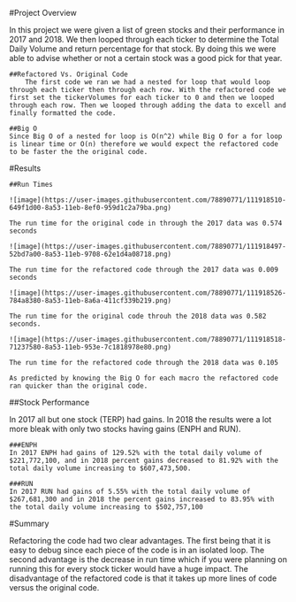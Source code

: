 #Project Overview

In this project we were given a list of green stocks and their performance in 2017 and 2018. We then looped through each ticker to determine the Total Daily Volume and return percentage for that stock. By doing this we were able to advise whether or not a certain stock was a good pick for that year. 

	##Refactored Vs. Original Code
		The first code we ran we had a nested for loop that would loop through each ticker then through each row. With the refactored code we first set the tickerVolumes for each ticker to 0 and then we looped through each row. Then we looped through adding the data to excell and finally formatted the code. 	
		
	##Big O
	Since Big O of a nested for loop is O(n^2) while Big O for a for loop is linear time or O(n) therefore we would expect the refactored code to be faster the the original code. 

#Results

	##Run Times

	![image](https://user-images.githubusercontent.com/78890771/111918510-649f1d00-8a53-11eb-8ef0-959d1c2a79ba.png)

	The run time for the original code in through the 2017 data was 0.574 seconds

	![image](https://user-images.githubusercontent.com/78890771/111918497-52bd7a00-8a53-11eb-9708-62e1d4a08718.png)

	The run time for the refactored code through the 2017 data was 0.009 seconds

	![image](https://user-images.githubusercontent.com/78890771/111918526-784a8380-8a53-11eb-8a6a-411cf339b219.png)

	The run time for the original code throuh the 2018 data was 0.582 seconds.

	![image](https://user-images.githubusercontent.com/78890771/111918518-71237580-8a53-11eb-953e-7c1818978e80.png)

	The run time for the refactored code through the 2018 data was 0.105

	As predicted by knowing the Big O for each macro the refactored code ran quicker than the original code. 

##Stock Performance

In 2017 all but one stock (TERP) had gains. In 2018 the results were a lot more bleak with only two stocks having gains (ENPH and RUN). 

	###ENPH
	In 2017 ENPH had gains of 129.52% with the total daily volume of $221,772,100, and in 2018 percent gains decreased to 81.92% with the total daily volume increasing to $607,473,500.

	###RUN
	In 2017 RUN had gains of 5.55% with the total daily volume of $267,681,300 and in 2018 the percent gains increased to 83.95% with the total daily volume increasing to $502,757,100

#Summary

Refactoring the code had two clear advantages. The first being that it is easy to debug since each piece of the code is in an isolated loop. The second advantage is the decrease in run time which if you were planning on running this for every stock ticker would have a huge impact. The disadvantage of the refactored code is that it takes up more lines of code versus the original code. 
